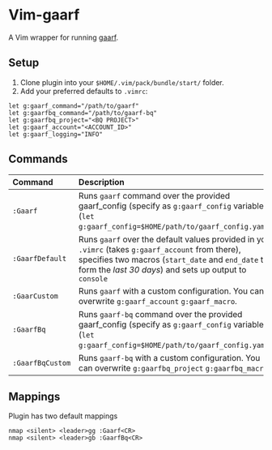 # Vim-gaarf

A Vim wrapper for running [gaarf](https://github.com/google/ads-api-reports-fetcher).

## Setup

1. Clone plugin into your `$HOME/.vim/pack/bundle/start/` folder.
2. Add your preferred defaults to `.vimrc`:

```
let g:gaarf_command="/path/to/gaarf"
let g:gaarfbq_command="/path/to/gaarf-bq"
let g:gaarfbq_project="<BQ PROJECT>"
let g:gaarf_account="<ACCOUNT_ID>"
let g:gaarf_logging="INFO"
```

## Commands

| Command          | Description                                                                                                                                                                                                                                                                            |
| :--------------  | :------------------------------------------------------------------------------------------------------------------------------------------------------------------------------------------------------------------------------------------------------------------------------------  |
| `:Gaarf`   | Runs `gaarf` command over the provided gaarf_config (specify as `g:gaarf_config` variable (`let g:gaarf_config=$HOME/path/to/gaarf_config.yaml`).                                                                        |
| `:GaarfDefault`     |  Runs `gaarf` over the default values provided in your `.vimrc` (takes `g:gaarf_account` from there), specifies two macros (`start_date` and `end_date` to form the *last 30 days*) and sets up output to `console`                                                                                                                                                           |.
| `:GaarCustom`      | Runs `gaarf` with a custom configuration. You can overwrite `g:gaarf_account` `g:gaarf_macro`.                                                                                                                                                                                                 |
| `:GaarfBq`     | Runs `gaarf-bq` command over the provided gaarf_config (specify as `g:gaarf_config` variable (`let g:gaarf_config=$HOME/path/to/gaarf_config.yaml`).                                                                                                                      |
| `:GaarfBqCustom`      | Runs `gaarf-bq` with a custom configuration. You can overwrite `g:gaarfbq_project` `g:gaarfbq_macro`.                                                                                                                                                                                                                                                                    |

## Mappings

Plugin has two default mappings

```
nmap <silent> <leader>gg :Gaarf<CR>
nmap <silent> <leader>gb :GaarfBq<CR>
```

